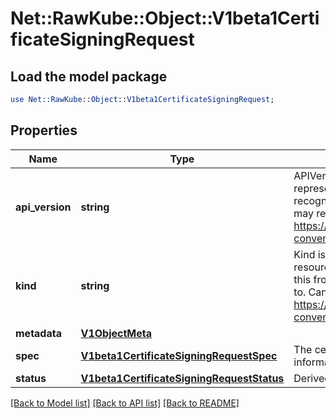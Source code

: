 # Net::RawKube::Object::V1beta1CertificateSigningRequest

## Load the model package
```perl
use Net::RawKube::Object::V1beta1CertificateSigningRequest;
```

## Properties
Name | Type | Description | Notes
------------ | ------------- | ------------- | -------------
**api_version** | **string** | APIVersion defines the versioned schema of this representation of an object. Servers should convert recognized schemas to the latest internal value, and may reject unrecognized values. More info: https://git.k8s.io/community/contributors/devel/api-conventions.md#resources | [optional] 
**kind** | **string** | Kind is a string value representing the REST resource this object represents. Servers may infer this from the endpoint the client submits requests to. Cannot be updated. In CamelCase. More info: https://git.k8s.io/community/contributors/devel/api-conventions.md#types-kinds | [optional] 
**metadata** | [**V1ObjectMeta**](V1ObjectMeta.md) |  | [optional] 
**spec** | [**V1beta1CertificateSigningRequestSpec**](V1beta1CertificateSigningRequestSpec.md) | The certificate request itself and any additional information. | [optional] 
**status** | [**V1beta1CertificateSigningRequestStatus**](V1beta1CertificateSigningRequestStatus.md) | Derived information about the request. | [optional] 

[[Back to Model list]](../README.md#documentation-for-models) [[Back to API list]](../README.md#documentation-for-api-endpoints) [[Back to README]](../README.md)



